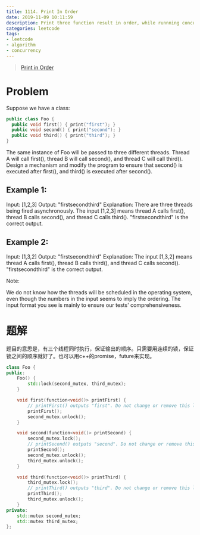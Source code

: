 ```yaml
---
title: 1114. Print In Order
date: 2019-11-09 10:11:59
description: Print three function result in order, while runnning concurrently.
categories: leetcode
tags:
- leetcode
- algorithm
- concurrency
---
```

> [Print in Order](https://leetcode.com/problems/print-in-order/)

# Problem

Suppose we have a class:

```c++
public class Foo {
  public void first() { print("first"); }
  public void second() { print("second"); }
  public void third() { print("third"); }
}
```

The same instance of Foo will be passed to three different threads. Thread A will call first(), thread B will call second(), and thread C will call third(). Design a mechanism and modify the program to ensure that second() is executed after first(), and third() is executed after second().

 

## Example 1:

Input: [1,2,3]
Output: "firstsecondthird"
Explanation: There are three threads being fired asynchronously. The input [1,2,3] means thread A calls first(), thread B calls second(), and thread C calls third(). "firstsecondthird" is the correct output.

## Example 2:

Input: [1,3,2]
Output: "firstsecondthird"
Explanation: The input [1,3,2] means thread A calls first(), thread B calls third(), and thread C calls second(). "firstsecondthird" is the correct output.
 

Note:

We do not know how the threads will be scheduled in the operating system, even though the numbers in the input seems to imply the ordering. The input format you see is mainly to ensure our tests' comprehensiveness.

# 题解

题目的意思是，有三个线程同时执行，保证输出的顺序。只需要用连续的锁，保证锁之间的顺序就好了。也可以用c++的promise，future来实现。

```c++
class Foo {
public:
    Foo() {
        std::lock(second_mutex, third_mutex);
    }

    void first(function<void()> printFirst) {
        // printFirst() outputs "first". Do not change or remove this line.
        printFirst();
        second_mutex.unlock();
    }

    void second(function<void()> printSecond) {
        second_mutex.lock();
        // printSecond() outputs "second". Do not change or remove this line.
        printSecond();
        second_mutex.unlock();
        third_mutex.unlock();
    }

    void third(function<void()> printThird) {
        third_mutex.lock();
        // printThird() outputs "third". Do not change or remove this line.
        printThird();
        third_mutex.unlock();
    }
private:
    std::mutex second_mutex;
    std::mutex third_mutex;
};
```